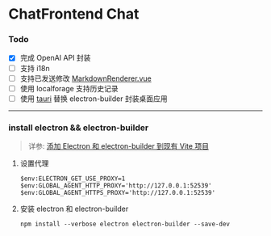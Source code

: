 # ChatFrontend Chat

### Todo

* [x] 完成 OpenAI API 封装
* [ ] 支持 i18n
* [ ] 支持已发送修改 [MarkdownRenderer.vue](src/components/MarkdownRenderer.vue)
* [ ] 使用 localforage 支持历史记录
* [ ] 使用 [tauri](https://github.com/tauri-apps/tauri) 替换 electron-builder 封装桌面应用

---

### install electron && electron-builder

> 详参: [添加 Electron 和 electron-builder 到现有 Vite 项目](https://blog.csdn.net/liuliu123456790/article/details/135902415)

1. 设置代理

    ```shell
    $env:ELECTRON_GET_USE_PROXY=1
    $env:GLOBAL_AGENT_HTTP_PROXY='http://127.0.0.1:52539'
    $env:GLOBAL_AGENT_HTTPS_PROXY='http://127.0.0.1:52539'
    ```

2. 安装 electron 和 electron-builder

    ```shell
    npm install --verbose electron electron-builder --save-dev
    ```